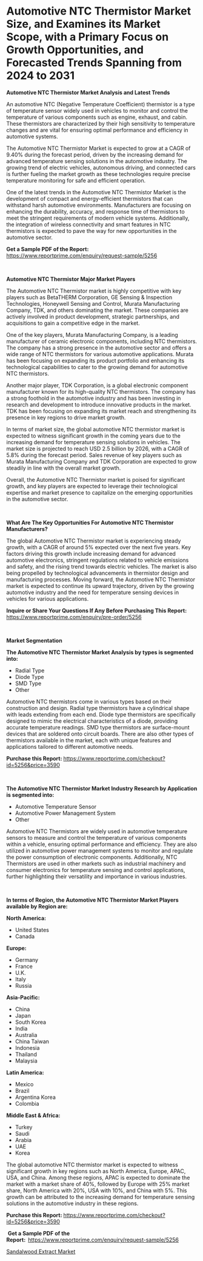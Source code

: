 <p><h1>Automotive NTC Thermistor Market Size, and Examines its Market Scope, with a Primary Focus on Growth Opportunities, and Forecasted Trends Spanning from 2024 to 2031</h1></p><p><strong>Automotive NTC Thermistor Market Analysis and Latest Trends</strong></p>
<p><p>An automotive NTC (Negative Temperature Coefficient) thermistor is a type of temperature sensor widely used in vehicles to monitor and control the temperature of various components such as engine, exhaust, and cabin. These thermistors are characterized by their high sensitivity to temperature changes and are vital for ensuring optimal performance and efficiency in automotive systems.</p><p>The Automotive NTC Thermistor Market is expected to grow at a CAGR of 9.40% during the forecast period, driven by the increasing demand for advanced temperature sensing solutions in the automotive industry. The growing trend of electric vehicles, autonomous driving, and connected cars is further fueling the market growth as these technologies require precise temperature monitoring for safe and efficient operation.</p><p>One of the latest trends in the Automotive NTC Thermistor Market is the development of compact and energy-efficient thermistors that can withstand harsh automotive environments. Manufacturers are focusing on enhancing the durability, accuracy, and response time of thermistors to meet the stringent requirements of modern vehicle systems. Additionally, the integration of wireless connectivity and smart features in NTC thermistors is expected to pave the way for new opportunities in the automotive sector.</p></p>
<p><strong>Get a Sample PDF of the Report:&nbsp;</strong> <a href="https://www.reportprime.com/enquiry/request-sample/5256">https://www.reportprime.com/enquiry/request-sample/5256</a></p>
<p>&nbsp;</p>
<p><strong>Automotive NTC Thermistor Major Market Players</strong></p>
<p><p>The Automotive NTC Thermistor market is highly competitive with key players such as BetaTHERM Corporation, GE Sensing & Inspection Technologies, Honeywell Sensing and Control, Murata Manufacturing Company, TDK, and others dominating the market. These companies are actively involved in product development, strategic partnerships, and acquisitions to gain a competitive edge in the market.</p><p>One of the key players, Murata Manufacturing Company, is a leading manufacturer of ceramic electronic components, including NTC thermistors. The company has a strong presence in the automotive sector and offers a wide range of NTC thermistors for various automotive applications. Murata has been focusing on expanding its product portfolio and enhancing its technological capabilities to cater to the growing demand for automotive NTC thermistors.</p><p>Another major player, TDK Corporation, is a global electronic component manufacturer known for its high-quality NTC thermistors. The company has a strong foothold in the automotive industry and has been investing in research and development to introduce innovative products in the market. TDK has been focusing on expanding its market reach and strengthening its presence in key regions to drive market growth.</p><p>In terms of market size, the global automotive NTC thermistor market is expected to witness significant growth in the coming years due to the increasing demand for temperature sensing solutions in vehicles. The market size is projected to reach USD 2.5 billion by 2026, with a CAGR of 5.8% during the forecast period. Sales revenue of key players such as Murata Manufacturing Company and TDK Corporation are expected to grow steadily in line with the overall market growth.</p><p>Overall, the Automotive NTC Thermistor market is poised for significant growth, and key players are expected to leverage their technological expertise and market presence to capitalize on the emerging opportunities in the automotive sector.</p></p>
<p>&nbsp;</p>
<p><strong>What Are The Key Opportunities For Automotive NTC Thermistor Manufacturers?</strong></p>
<p><p>The global Automotive NTC Thermistor market is experiencing steady growth, with a CAGR of around 5% expected over the next five years. Key factors driving this growth include increasing demand for advanced automotive electronics, stringent regulations related to vehicle emissions and safety, and the rising trend towards electric vehicles. The market is also being propelled by technological advancements in thermistor design and manufacturing processes. Moving forward, the Automotive NTC Thermistor market is expected to continue its upward trajectory, driven by the growing automotive industry and the need for temperature sensing devices in vehicles for various applications.</p></p>
<p><strong>Inquire or Share Your Questions If Any Before Purchasing This Report:</strong> <a href="https://www.reportprime.com/enquiry/pre-order/5256">https://www.reportprime.com/enquiry/pre-order/5256</a></p>
<p>&nbsp;</p>
<p><strong>Market Segmentation</strong></p>
<p><strong>The Automotive NTC Thermistor Market Analysis by types is segmented into:</strong></p>
<p><ul><li>Radial Type</li><li>Diode Type</li><li>SMD Type</li><li>Other</li></ul></p>
<p><p>Automotive NTC thermistors come in various types based on their construction and design. Radial type thermistors have a cylindrical shape with leads extending from each end. Diode type thermistors are specifically designed to mimic the electrical characteristics of a diode, providing accurate temperature readings. SMD type thermistors are surface-mount devices that are soldered onto circuit boards. There are also other types of thermistors available in the market, each with unique features and applications tailored to different automotive needs.</p></p>
<p><strong>Purchase this Report:&nbsp;</strong><a href="https://www.reportprime.com/checkout?id=5256&price=3590">https://www.reportprime.com/checkout?id=5256&price=3590</a></p>
<p>&nbsp;</p>
<p><strong>The Automotive NTC Thermistor Market Industry Research by Application is segmented into:</strong></p>
<p><ul><li>Automotive Temperature Sensor</li><li>Automotive Power Management System</li><li>Other</li></ul></p>
<p><p>Automotive NTC Thermistors are widely used in automotive temperature sensors to measure and control the temperature of various components within a vehicle, ensuring optimal performance and efficiency. They are also utilized in automotive power management systems to monitor and regulate the power consumption of electronic components. Additionally, NTC Thermistors are used in other markets such as industrial machinery and consumer electronics for temperature sensing and control applications, further highlighting their versatility and importance in various industries.</p></p>
<p>&nbsp;</p>
<p><strong>In terms of Region, the Automotive NTC Thermistor Market Players available by Region are:</strong></p>
<p>
    <p> <strong> North America: </strong>
        <ul>
            <li>United States</li>
            <li>Canada</li>
        </ul>
        </p> 
    <p> <strong> Europe: </strong>
        <ul>
            <li>Germany</li>
            <li>France</li>
            <li>U.K.</li>
            <li>Italy</li>
            <li>Russia</li>
        </ul>
        </p> 
    <p> <strong> Asia-Pacific: </strong>
        <ul>
            <li>China</li>
            <li>Japan</li>
            <li>South Korea</li>
            <li>India</li>
            <li>Australia</li>
            <li>China Taiwan</li>
            <li>Indonesia</li>
            <li>Thailand</li>
            <li>Malaysia</li>
        </ul>
        </p> 
    <p> <strong> Latin America: </strong>
        <ul>
            <li>Mexico</li>
            <li>Brazil</li>
            <li>Argentina Korea</li>
            <li>Colombia</li>
        </ul>
        </p> 
    <p> <strong> Middle East & Africa: </strong>
        <ul>
            <li>Turkey</li>
            <li>Saudi</li>
            <li>Arabia</li>
            <li>UAE</li>
            <li>Korea</li>
        </ul>
    </p>
    </p>
<p><p>The global automotive NTC thermistor market is expected to witness significant growth in key regions such as North America, Europe, APAC, USA, and China. Among these regions, APAC is expected to dominate the market with a market share of 40%, followed by Europe with 25% market share, North America with 20%, USA with 10%, and China with 5%. This growth can be attributed to the increasing demand for temperature sensing solutions in the automotive industry in these regions.</p></p>
<p><strong>Purchase this Report: </strong><a href="https://www.reportprime.com/checkout?id=5256&price=3590">https://www.reportprime.com/checkout?id=5256&price=3590</a></p>
<p>&nbsp;<strong>Get a Sample PDF of the Report:&nbsp;&nbsp;</strong><a href="https://www.reportprime.com/enquiry/request-sample/5256">https://www.reportprime.com/enquiry/request-sample/5256</a></p>
<p><strong></strong></p>
<p><p><a href="https://shimmer-gardenia-37a.notion.site/Sandalwood-Extract-Market-Research-Report-Provides-Critical-Insights-that-can-help-Shape-Business-De-20b17b6fffe846eaa2d3cd1f5c921268">Sandalwood Extract Market</a></p></p>